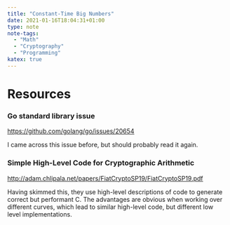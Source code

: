 ```yaml
---
title: "Constant-Time Big Numbers"
date: 2021-01-16T18:04:31+01:00
type: note
note-tags:
  - "Math"
  - "Cryptography"
  - "Programming"
katex: true
---
```


# Resources

### Go standard library issue

https://github.com/golang/go/issues/20654

I came across this issue before, but should probably read it again.

### Simple High-Level Code for Cryptographic Arithmetic
 
http://adam.chlipala.net/papers/FiatCryptoSP19/FiatCryptoSP19.pdf

Having skimmed this, they use high-level descriptions of code
to generate correct but performant C. The advantages are obvious when
working over different curves, which lead to similar high-level code,
but different low level implementations.
